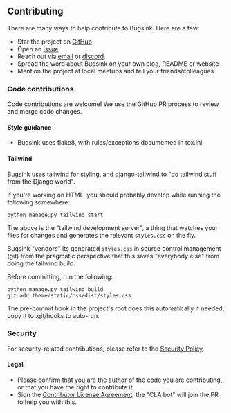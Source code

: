 ## Contributing

There are many ways to help contribute to Bugsink. Here are a few:

* Star the project on [GitHub](https://github.com/bugsink/bugsink)
* Open an [issue](https://www.github.com/bugsink/bugsink/issues)
* Reach out via [email](mailto:info@bugsink.com) or [discord](https://discord.gg/6Af6Yzz77C).
* Spread the word about Bugsink on your own blog, README or website
* Mention the project at local meetups and tell your friends/colleagues

### Code contributions

Code contributions are welcome! We use the GitHub PR process to review and merge code changes.

#### Style guidance

* Bugsink uses flake8, with rules/exceptions documented in tox.ini

#### Tailwind

Bugsink uses tailwind for styling, and [django-tailwind](https://github.com/timonweb/django-tailwind/)
to "do tailwind stuff from the Django world".

If you're working on HTML, you should probably develop while running the following somewhere:

```
python manage.py tailwind start
```

The above is the "tailwind development server", a thing that watches your files
for changes and generates the relevant `styles.css` on the fly.

Bugsink "vendors" its generated `styles.css` in source control management (git) from the pragmatic
perspective that this saves "everybody else" from doing the tailwind build.

Before committing, run the following:

```
python manage.py tailwind build
git add theme/static/css/dist/styles.css
```

The pre-commit hook in the project's root does this automatically if needed, copy it to .git/hooks
to auto-run.

### Security

For security-related contributions, please refer to the [Security Policy](/SECURITY.md).

#### Legal

* Please confirm that you are the author of the code you are contributing, or that you have the right to contribute it.
* Sign the [Contributor License Agreement](/CLA.md); the "CLA bot" will join the PR to help you with this.
